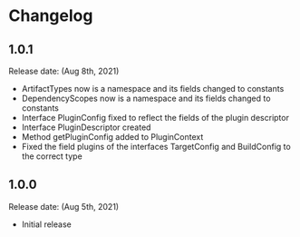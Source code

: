 # Changelog

## 1.0.1
Release date: (Aug 8th, 2021)
* ArtifactTypes now is a namespace and its fields changed to constants
* DependencyScopes now is a namespace and its fields changed to constants
* Interface PluginConfig fixed to reflect the fields of the plugin descriptor
* Interface PluginDescriptor created
* Method getPluginConfig added to PluginContext
* Fixed the field plugins of the interfaces TargetConfig and BuildConfig to the correct type

## 1.0.0
Release date: (Aug 5th, 2021)
* Initial release